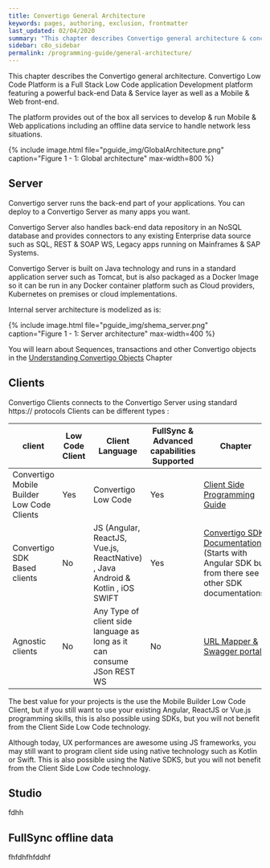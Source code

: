 ```yaml
---
title: Convertigo General Architecture
keywords: pages, authoring, exclusion, frontmatter
last_updated: 02/04/2020
summary: "This chapter describes Convertigo general architecture & concepts. From there you will understand the basic components and how they interact with each other"
sidebar: c8o_sidebar
permalink: /programming-guide/general-architecture/
---
```

This chapter describes the Convertigo general architecture. Convertigo Low Code Platform is a Full Stack Low Code application Development platform featuring a powerful back-end Data & Service layer as well as a Mobile & Web front-end.

The platform provides out of the box all services to develop & run Mobile & Web applications including an offline data service to handle network less situations.

{% include image.html file="pguide_img/GlobalArchitecture.png" caption="Figure 1 - 1: Global architecture" max-width=800 %}

## Server

Convertigo server runs the back-end part of your applications. You can deploy to a Convertigo Server as many apps you want. 

Convertigo Server also handles back-end data repository in an NoSQL database and provides connectors to any existing Enterprise data source such as SQL, REST & SOAP WS, Legacy apps running on Mainframes & SAP Systems. 

Convertigo Server is built on Java technology and runs in a standard application server such as Tomcat, but is also packaged as a Docker Image so it can be run in any Docker container platform such as Cloud providers, Kubernetes on premises or cloud implementations.

Internal server architecture is modelized as is:

{% include image.html file="pguide_img/shema_server.png" caption="Figure 1 - 1: Server architecture" max-width=400 %}

You will learn about Sequences, transactions and other Convertigo objects in the [Understanding Convertigo Objects](../understanding-convertigo-objects) Chapter

## Clients

Convertigo Clients connects to the Convertigo Server using standard https:// protocols Clients can be different types :

client    | Low Code Client | Client Language | FullSync & Advanced capabilities Supported | Chapter
---|---|---|---|---
Convertigo Mobile Builder Low Code Clients  | Yes | Convertigo Low Code | Yes | [Client Side Programming Guide](../frontend-developers)
Convertigo SDK Based clients| No| JS (Angular, ReactJS, Vue.js, ReactNative) , Java Android & Kotlin , iOS SWIFT | Yes | [Convertigo SDK Documentation](https://www.npmjs.com/package/c8osdkangular) (Starts with Angular SDK but from there see other SDK documentations)
Agnostic clients| No| Any Type of client side language as long as it can consume JSon REST WS | No | [URL Mapper & Swagger portal](../understanding-convertigo-objects)

The best value for your projects is the use the Mobile Builder Low Code Client, but if you still want to use your existing Angular, ReactJS or Vue.js programming skills, this is also possible using SDKs, but you will not benefit from the Client Side Low Code technology.

Although today, UX performances are awesome using JS frameworks, you may still want to program client side using native technology such as Kotlin or Swift. This is also possible using the Native SDKS, but you will not benefit from the Client Side Low Code technology.


## Studio

fdhh

## FullSync offline data

fhfdhfhfddhf

